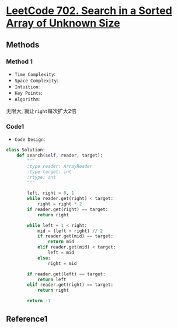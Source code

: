 # [LeetCode 702. Search in a Sorted Array of Unknown Size](https://leetcode-cn.com/problems/search-in-a-sorted-array-of-unknown-size/)

## Methods

### Method 1

* `Time Complexity`:
* `Space Complexity`:
* `Intuition`:
* `Key Points`:
* `Algorithm`:

无限大, 就让`right`每次扩大2倍

### Code1

* `Code Design`:

```python
class Solution:
    def search(self, reader, target):
        """
        :type reader: ArrayReader
        :type target: int
        :rtype: int
        """

        left, right = 0, 1
        while reader.get(right) < target:
            right = right * 2
        if reader.get(right) == target:
            return right

        while left + 1 < right:
            mid = (left + right) // 2
            if reader.get(mid) == target:
                return mid
            elif reader.get(mid) < target:
                left = mid
            else:
                right = mid

        if reader.get(left) == target:
            return left
        elif reader.get(right) == target:
            return right

        return -1
```

## Reference1

